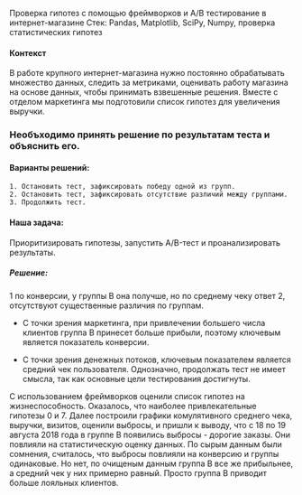 Проверка гипотез с помощью фреймворков и A/B тестирование в интернет-магазине
Стек: Pandas, Matplotlib, SciPy, Numpy, проверка статистических гипотез

#### Контекст
В работе крупного интернет-магазина нужно постоянно обрабатывать множество данных, следить за метриками, оценивать работу магазина на основе данных, чтобы принимать взвешенные решения. Вместе с отделом маркетинга мы подготовили список гипотез для увеличения выручки. 

### Необъходимо принять решение по результатам теста и объяснить его. 
#### Варианты решений: 
    1. Остановить тест, зафиксировать победу одной из групп. 
    2. Остановить тест, зафиксировать отсутствие различий между группами. 
    3. Продолжить тест.

#### Наша задача: 
Приоритизировать гипотезы, запустить A/B-тест и проанализировать результаты. 

#####  Решение: 
1 по конверсии, у группы B она получше, но по среднему чеку ответ 2, отсутствуют существенные различия по группам. 

- С точки зрения маркетинга, при привлечении большего числа клиентов группа B принесет больше прибыли, поэтому ключевым является показатель конверсии. 

- С точки зрения денежных потоков, ключевым показателем является средний чек пользователя. Однозначно, продолжать тест не имеет смысла, так как основные цели тестирования достигнуты. 

С использованием фреймворков оценили список гипотез на жизнеспособность. Оказалось, что наиболее привлекательные гипотезы 0 и 7. Далее построили графики комулятивного среднего чека, выручки, визитов, оценили выбросы, и пришли к выводу, что с 18 по 19 августа 2018 года в группе B появились выбросы - дорогие заказы. Они повлияли на статистическую оценку данных. По сырым данным были сомнения, считалось, что выбросы повлияли на конверсию и группы одинаковые. Но нет, по очищеным данным группа B все же прибыльнее, а средний чек у них примерно равный. Просто группа B приводит больше лояльных клиентов. 